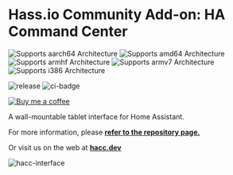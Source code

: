 # Hass.io Community Add-on: HA Command Center

![Supports aarch64 Architecture](https://img.shields.io/badge/aarch64-yes-green.svg) ![Supports amd64 Architecture](https://img.shields.io/badge/amd64-yes-green.svg) ![Supports armhf Architecture](https://img.shields.io/badge/armhf-yes-green.svg) ![Supports armv7 Architecture](https://img.shields.io/badge/armv7-yes-green.svg) ![Supports i386 Architecture](https://img.shields.io/badge/i386-no-red.svg)

![release](https://img.shields.io/github/v/release/qjake/HADotNet.CommandCenter?color=%2300CC00&logo=github&sort=semver) ![ci-badge](https://github.com/qJake/HADotNet.CommandCenter/workflows/CI%20Build/badge.svg)

[![Buy me a coffee](https://raw.githubusercontent.com/qJake/HADotNet.CommandCenter/master/Assets/bmac.png)](https://www.buymeacoffee.com/qJake)

A wall-mountable tablet interface for Home Assistant.

For more information, please **[refer to the repository page.](https://github.com/qJake/HADotNet.CommandCenter/)**

Or visit us on the web at **[hacc.dev](https://hacc.dev)**

![hacc-interface](https://raw.githubusercontent.com/qJake/HADotNet.CommandCenter/master/Assets/screenshot-dashboard.png)
